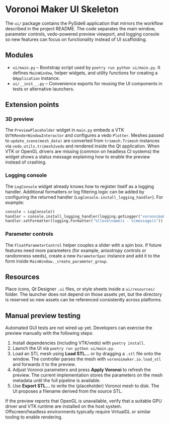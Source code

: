 # Voronoi Maker UI Skeleton

The `ui/` package contains the PySide6 application that mirrors the workflow
described in the project README.  The code separates the main window, parameter
controls, vedo-powered preview viewport, and logging console so new features can
focus on functionality instead of UI scaffolding.

## Modules

- `ui/main.py` – Bootstrap script used by `poetry run python ui/main.py`.  It
  defines `MainWindow`, helper widgets, and utility functions for creating a
  `QApplication` instance.
- `ui/__init__.py` – Convenience exports for reusing the UI components in tests
  or alternative launchers.

## Extension points

### 3D preview

The `PreviewPlaceholder` widget in `main.py` embeds a VTK
`QVTKRenderWindowInteractor` and configures a vedo `Plotter`.  Meshes passed to
`update_scene(mesh_data)` are converted from `trimesh.Trimesh` instances via
`vedo.utils.trimesh2vedo` and rendered inside the Qt application.  When VTK or
OpenGL drivers are missing (common on headless CI systems) the widget shows a
status message explaining how to enable the preview instead of crashing.

### Logging console

The `LogConsole` widget already knows how to register itself as a logging
handler.  Additional formatters or log filtering logic can be added by
configuring the returned handler (`LogConsole.install_logging_handler`).  For
example:

```python
console = LogConsole()
handler = console.install_logging_handler(logging.getLogger("voronoimaker"))
handler.setFormatter(logging.Formatter("%(levelname)s - %(message)s"))
```

### Parameter controls

The `FloatParameterControl` helper couples a slider with a spin box.  If future
features need more parameters (for example, anisotropy controls or randomness
seeds), create a new `ParameterSpec` instance and add it to the form inside
`MainWindow._create_parameter_group`.

## Resources

Place icons, Qt Designer `.ui` files, or style sheets inside a `ui/resources/`
folder.  The launcher does not depend on those assets yet, but the directory is
reserved so new assets can be referenced consistently across platforms.

## Manual preview testing

Automated GUI tests are not wired up yet.  Developers can exercise the preview
manually with the following steps:

1. Install dependencies (including VTK/vedo) with `poetry install`.
2. Launch the UI via `poetry run python ui/main.py`.
3. Load an STL mesh using **Load STL…** or by dragging a `.stl` file onto the
   window.  The controller parses the mesh with `voronoimaker.io.load_stl` and
   forwards it to the preview.
4. Adjust Voronoi parameters and press **Apply Voronoi** to refresh the preview.
   The current implementation stores the parameters on the mesh metadata until
   the full pipeline is available.
5. Use **Export STL…** to write the (placeholder) Voronoi mesh to disk.  The UI
   proposes a filename derived from the source STL.

If the preview reports that OpenGL is unavailable, verify that a suitable GPU
driver and VTK runtime are installed on the host system.  Offscreen/headless
environments typically require VirtualGL or similar tooling to enable rendering.
